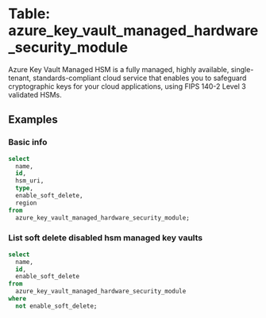 # Table: azure_key_vault_managed_hardware_security_module

Azure Key Vault Managed HSM is a fully managed, highly available, single-tenant, standards-compliant cloud service that enables you to safeguard cryptographic keys for your cloud applications, using FIPS 140-2 Level 3 validated HSMs.

## Examples

### Basic info

```sql
select
  name,
  id,
  hsm_uri,
  type,
  enable_soft_delete,
  region
from
  azure_key_vault_managed_hardware_security_module;
```

### List soft delete disabled hsm managed key vaults

```sql
select
  name,
  id,
  enable_soft_delete
from
  azure_key_vault_managed_hardware_security_module
where
  not enable_soft_delete;
```